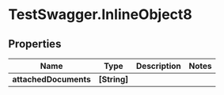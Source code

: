 # TestSwagger.InlineObject8

## Properties

Name | Type | Description | Notes
------------ | ------------- | ------------- | -------------
**attachedDocuments** | **[String]** |  | 


